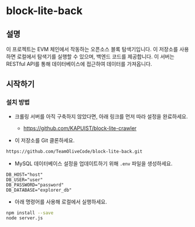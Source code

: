 # block-lite-back

## 설명

이 프로젝트는 EVM 체인에서 작동하는 오픈소스 블록 탐색기입니다. 이 저장소를 사용하면 로컬에서 탐색기를 실행할 수 있으며, 백엔드 코드를 제공합니다. 이 서버는 RESTful API를 통해 데이터베이스에 접근하여 데이터를 가져옵니다.

## 시작하기

### 설치 방법

- 크롤링 서버를 아직 구축하지 않았다면, 아래 링크를 먼저 따라 설정을 완료하세요.

  - <https://github.com/KAPUIST/block-lite-crawler>

- 이 저장소를 Git 클론하세요.

```bash
https://github.com/TeamOliveCode/block-lite-back.git
```

- MySQL 데이터베이스 설정을 업데이트하기 위해 `.env` 파일을 생성하세요.

```env
DB_HOST="host"
DB_USER="user"
DB_PASSWORD="password"
DB_DATABASE="explorer_db"
```

- 아래 명령어를 사용해 로컬에서 실행하세요.

```bash
npm install --save
node server.js
```
